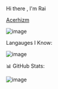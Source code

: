 Hi there , I'm Rai

[Acerhizm](https://github.com/acerhizmq)

![image](https://github.com/Raicim/Raicim/assets/140258803/0ef03aaa-3d9f-4456-bcc7-74faddeba29c)

Langauges I Know:

![image](https://github.com/Raicim/Raicim/assets/140258803/b7b7fdaf-bf2c-4160-a6ef-06318fcabe5d)

📊 GitHub Stats:

![image](https://github.com/Raicim/Raicim/assets/140258803/6228d9e5-9d5f-4152-bbf9-b630a5a7b67a)
